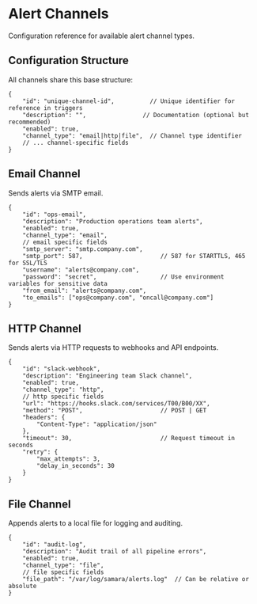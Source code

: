 # Alert Channels

Configuration reference for available alert channel types.

## Configuration Structure

All channels share this base structure:

```jsonc
{
    "id": "unique-channel-id",          // Unique identifier for reference in triggers
    "description": "",                // Documentation (optional but recommended)
    "enabled": true,
    "channel_type": "email|http|file",  // Channel type identifier
    // ... channel-specific fields
}
```
## Email Channel

Sends alerts via SMTP email.

```jsonc
{
    "id": "ops-email",
    "description": "Production operations team alerts",
    "enabled": true,
    "channel_type": "email",
    // email specific fields
    "smtp_server": "smtp.company.com",
    "smtp_port": 587,                      // 587 for STARTTLS, 465 for SSL/TLS
    "username": "alerts@company.com",
    "password": "secret",                  // Use environment variables for sensitive data
    "from_email": "alerts@company.com",
    "to_emails": ["ops@company.com", "oncall@company.com"]
}
```

## HTTP Channel

Sends alerts via HTTP requests to webhooks and API endpoints.

```jsonc
{
    "id": "slack-webhook",
    "description": "Engineering team Slack channel",
    "enabled": true,
    "channel_type": "http",
    // http specific fields
    "url": "https://hooks.slack.com/services/T00/B00/XX",
    "method": "POST",                      // POST | GET
    "headers": {
        "Content-Type": "application/json"
    },
    "timeout": 30,                         // Request timeout in seconds
    "retry": {
        "max_attempts": 3,
        "delay_in_seconds": 30
    }
}
```

## File Channel

Appends alerts to a local file for logging and auditing.

```jsonc
{
    "id": "audit-log",
    "description": "Audit trail of all pipeline errors",
    "enabled": true,
    "channel_type": "file",
    // file specific fields
    "file_path": "/var/log/samara/alerts.log"  // Can be relative or absolute
}
```
